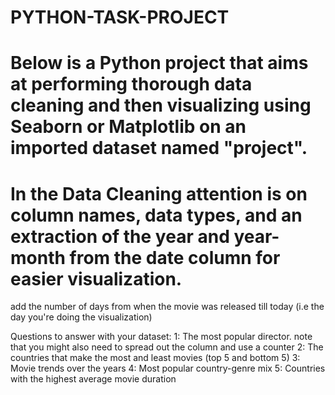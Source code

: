 # PYTHON-TASK-PROJECT

# Below is a Python project that aims at performing thorough data cleaning and then visualizing using Seaborn or Matplotlib on an imported dataset named "project". 
# In the Data Cleaning attention is on column names, data types, and an extraction of the year and year-month from the date column for easier visualization.
add the number of days from when the movie was released till today (i.e the day you're doing the visualization)

Questions to answer with your dataset:
1: The most popular director. note that you might also need to spread out the column and use a counter
2: The countries that make the most and least movies (top 5 and bottom 5)
3: Movie trends over the years
4: Most popular country-genre mix
5: Countries with the highest average movie duration

